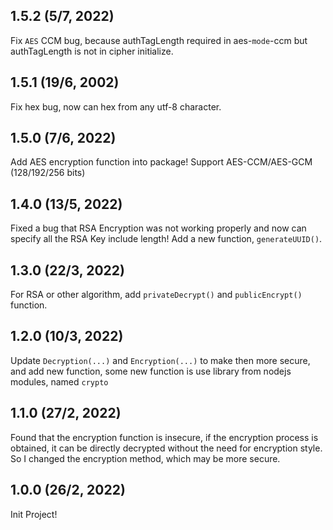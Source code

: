 ## 1.5.2 (5/7, 2022)
Fix `AES` CCM bug, because authTagLength required in aes-`mode`-ccm but authTagLength is not in cipher initialize.

## 1.5.1 (19/6, 2002)
Fix hex bug, now can hex from any utf-8 character.

## 1.5.0 (7/6, 2022)
Add AES encryption function into package! Support AES-CCM/AES-GCM (128/192/256 bits)

## 1.4.0 (13/5, 2022)
Fixed a bug that RSA Encryption was not working properly and now can specify all the RSA Key include length! Add a new function, `generateUUID()`. 

## 1.3.0 (22/3, 2022)
For RSA or other algorithm, add `privateDecrypt()` and `publicEncrypt()` function.

## 1.2.0 (10/3, 2022)
Update `Decryption(...)` and `Encryption(...)` to make then more secure, and add new function, some new function is use library from nodejs modules, named `crypto` 

## 1.1.0 (27/2, 2022)
Found that the encryption function is insecure, if the encryption process is obtained, it can be directly decrypted without the need for encryption style. So I changed the encryption method, which may be more secure.

## 1.0.0 (26/2, 2022)
Init Project!